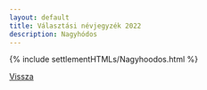 ```yaml
---
layout: default
title: Választási névjegyzék 2022
description: Nagyhódos
---
```


{% include settlementHTMLs/Nagyhoodos.html %}

[Vissza](./)